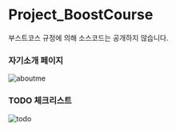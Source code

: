 # Project_BoostCourse
부스트코스 규정에 의해 소스코드는 공개하지 않습니다.

### 자기소개 페이지
![aboutme](https://github.com/DustinYook/Project_BoostCourse/blob/master/image/project01.gif)

### TODO 체크리스트
![todo](https://github.com/DustinYook/Project_BoostCourse/blob/master/image/project02.gif)
